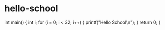 # hello-school

 int main()
 {
 int i;
 for (i = 0; i < 32; i++)
 {
 printf("Hello School\n");
 }
 return 0;
 }
